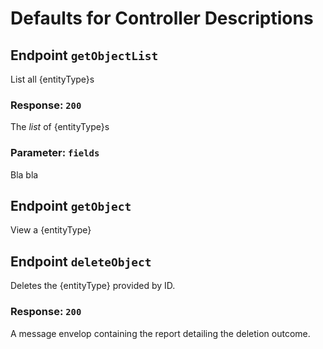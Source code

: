 # Defaults for Controller Descriptions

## Endpoint `getObjectList`

List all {entityType}s

### Response: `200`
The _list_ of {entityType}s

### Parameter: `fields`
Bla bla

## Endpoint `getObject`

View a {entityType}

## Endpoint `deleteObject`

Deletes the {entityType} provided by ID.

### Response: `200`
A message envelop containing the report detailing the deletion outcome.